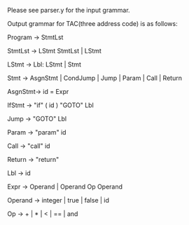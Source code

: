 Please see parser.y for the input grammar.

Output grammar for TAC(three address code) is as follows:


Program	-> StmtLst

StmtLst	-> LStmt StmtLst | LStmt

LStmt	-> Lbl: LStmt | Stmt

Stmt	-> AsgnStmt | CondJump | Jump | Param | Call | Return

AsgnStmt-> id = Expr

IfStmt	-> "if" ( id ) "GOTO" Lbl

Jump	-> "GOTO" Lbl

Param	-> "param" id

Call	-> "call" id

Return	-> "return"

Lbl		-> id

Expr	-> Operand | Operand Op Operand

Operand	-> integer | true | false | id

Op		-> + | * | < | == | and
